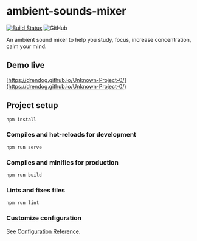 # ambient-sounds-mixer

[![Build Status](https://travis-ci.com/drendog/Unknown-Project-0.svg?token=gDynSToZhzJAzHM4mpH2&branch=master)](https://travis-ci.com/drendog/Unknown-Project-0) ![GitHub](https://img.shields.io/github/license/drendog/Unknown-Project-0)

An ambient sound mixer to help you study, focus, increase concentration, calm your mind.

## Demo live

[https://drendog.github.io/Unknown-Project-0/](https://drendog.github.io/Unknown-Project-0/)

## Project setup

```
npm install
```

### Compiles and hot-reloads for development

```
npm run serve
```

### Compiles and minifies for production

```
npm run build
```

### Lints and fixes files

```
npm run lint
```

### Customize configuration

See [Configuration Reference](https://cli.vuejs.org/config/).
